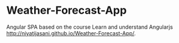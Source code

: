 # Weather-Forecast-App
Angular SPA based on the course Learn and understand Angularjs 
 http://niyatijasani.github.io/Weather-Forecast-App/.
